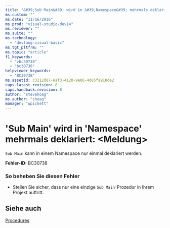 ```yaml
---
title: "&#39;Sub Main&#39; wird in &#39;Namespace&#39; mehrmals deklariert: &lt;Meldung&gt; | Microsoft Docs"
ms.custom: ""
ms.date: "11/16/2016"
ms.prod: "visual-studio-dev14"
ms.reviewer: ""
ms.suite: ""
ms.technology: 
  - "devlang-visual-basic"
ms.tgt_pltfrm: ""
ms.topic: "article"
f1_keywords: 
  - "vbc30738"
  - "bc30738"
helpviewer_keywords: 
  - "BC30738"
ms.assetid: c3212d87-6af3-4120-9e06-4d85fa910de2
caps.latest.revision: 8
caps.handback.revision: 8
author: "stevehoag"
ms.author: "shoag"
manager: "wpickett"
---
```

# &#39;Sub Main&#39; wird in &#39;Namespace&#39; mehrmals deklariert: &lt;Meldung&gt;
`Sub Main` kann in einem Namespace nur einmal deklariert werden.  
  
 **Fehler\-ID:** BC30738  
  
### So beheben Sie diesen Fehler  
  
-   Stellen Sie sicher, dass nur eine einzige `Sub Main`\-Prozedur in Ihrem Projekt auftritt.  
  
## Siehe auch  
 [Procedures](../../visual-basic/programming-guide/language-features/procedures/index.md)